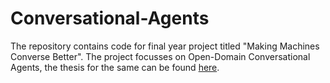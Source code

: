 # Conversational-Agents
The repository contains code for final year project titled "Making Machines Converse Better". The project focusses on Open-Domain Conversational Agents, the thesis for the same can be found [here](https://drive.google.com/file/d/19Gs8X_4BFzuuV2Yk4njb0myq1ZOZMfxF/view?usp=sharing).
